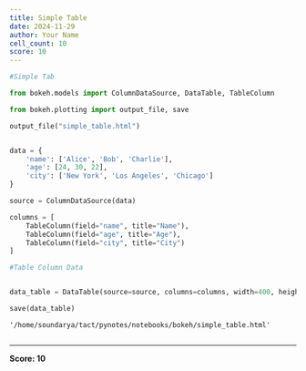 ```yaml
---
title: Simple Table
date: 2024-11-29
author: Your Name
cell_count: 10
score: 10
---
```


```python
#Simple Tab

```


```python
from bokeh.models import ColumnDataSource, DataTable, TableColumn
```


```python
from bokeh.plotting import output_file, save

```


```python
output_file("simple_table.html")

```


```python

data = {
    'name': ['Alice', 'Bob', 'Charlie'],
    'age': [24, 30, 22],
    'city': ['New York', 'Los Angeles', 'Chicago']
}


```


```python
source = ColumnDataSource(data)


```


```python
columns = [
    TableColumn(field="name", title="Name"),
    TableColumn(field="age", title="Age"),
    TableColumn(field="city", title="City")
]

```


```python
#Table Column Data
```


```python

data_table = DataTable(source=source, columns=columns, width=400, height=280)

save(data_table)

```




    '/home/soundarya/tact/pynotes/notebooks/bokeh/simple_table.html'




```python

```


---
**Score: 10**
